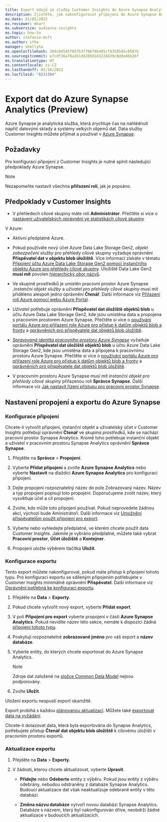 ```yaml
---
title: Export údajů ze služby Customer Insights do Azure Synapse Analytics
description: Zjistěte, jak nakonfigurovat připojení do Azure Synapse Analytics.
ms.date: 01/05/2022
ms.reviewer: mhart
ms.subservice: audience-insights
ms.topic: how-to
author: stefanie-msft
ms.author: sthe
manager: shellyha
ms.openlocfilehash: 289c8d545f057b3f70679b485cf4350545c0587b
ms.sourcegitcommit: e7cdf36a78a2b1dd2850183224d39c8dde46b26f
ms.translationtype: HT
ms.contentlocale: cs-CZ
ms.lasthandoff: 02/16/2022
ms.locfileid: "8231304"
---
```

# <a name="export-data-to-azure-synapse-analytics-preview"></a>Export dat do Azure Synapse Analytics (Preview)

Azure Synapse je analytická služba, která zrychluje čas na nahlédnutí napříč datovými sklady a systémy velkých objemů dat. Data služby Customer Insights můžete přijímat a používat v [Azure Synapse](/azure/synapse-analytics/overview-what-is).

## <a name="prerequisites"></a>Požadavky

Pro konfiguraci připojení z Customer Insights je nutné splnit následující předpoklady Azure Synapse.

> [!NOTE]
> Nezapomeňte nastavit všechna **přiřazení rolí**, jak je popsáno.  

## <a name="prerequisites-in-customer-insights"></a>Předpoklady v Customer Insights

* V přehledech cílové skupiny máte roli **Administrátor**. Přečtěte si více o [nastavení uživatelských oprávnění ve statistikách cílové skupiny](permissions.md#assign-roles-and-permissions)

V Azure: 

- Aktivní předplatné Azure.

- Pokud používáte nový účet Azure Data Lake Storage Gen2, *objekt zabezpečení služby* pro přehledy cílové skupiny vyžaduje oprávnění **Přispěvatel dat v objektu blob úložiště**. Více informací získáte v tématu [Připojení účtu Azure Data Lake Storage Gen2 pomocí instančního objektu Azure pro přehledy cílové skupiny](connect-service-principal.md). Úložiště Data Lake Gen2 **musí mít** povolen [hierarchický obor názvů](/azure/storage/blobs/data-lake-storage-namespace).

- Ve skupině prostředků je umístěn pracovní prostor Azure Synapse ,*instanční objekt služby* a *uživatel pro přehledy cílové skupiny* musí mít přiděleno alespoň jedno oprávnění **Čtenář**. Další informace viz [Přiřazení rolí Azure pomocí webu Azure Portal](/azure/role-based-access-control/role-assignments-portal).

- *Uživatel* potřebuje oprávnění **Přispěvatel dat úložiště objektů blob** u účtu Azure Data Lake Storage Gen2, kde jsou umístěna data a propojena s pracovním prostorem Azure Synapse. Přečtěte si více o [používání portálu Azure pro přiřazení role Azure pro přístup k datům objektů blob a fronty](/azure/storage/common/storage-auth-aad-rbac-portal) a [oprávněních pro přispěvatele dat objektů blob úložiště](/azure/role-based-access-control/built-in-roles#storage-blob-data-contributor).

- *[Spravovaná identita pracovního prostoru Azure Synapse](/azure/synapse-analytics/security/synapse-workspace-managed-identity)* vyžaduje oprávnění **Přispěvatel dat úložiště objektů blob** u účtu Azure Data Lake Storage Gen2, kde jsou umístěna data a připojena k pracovnímu prostoru Azure Synapse. Přečtěte si více o [používání portálu Azure pro přiřazení role Azure pro přístup k datům objektů blob a fronty](/azure/storage/common/storage-auth-aad-rbac-portal) a [oprávněních pro přispěvatele dat objektů blob úložiště](/azure/role-based-access-control/built-in-roles#storage-blob-data-contributor).

- V pracovním prostoru Azure Synapse musí mít *instanční objekt pro přehledy cílové skupiny* přiřazenou roli **Správce Synapse**. Další informace viz [Jak nastavit řízení přístupu pro pracovní prostor Synapse](/azure/synapse-analytics/security/how-to-set-up-access-control).

## <a name="set-up-the-connection-and-export-to-azure-synapse"></a>Nastavení propojení a exportu do Azure Synapse

### <a name="configure-a-connection"></a>Konfigurace připojení

Chcete-li vytvořit připojení, instanční objekt a uživatelský účet v Customer Insights potřebují oprávnění **Čtenář** ve *skupina prostředků*, kde se nachází pracovní prostor Synapse Analytics. Kromě toho potřebuje instanční objekt a uživatel v pracovním prostoru Synapse Analytics oprávnění **Správce Synapse**. 

1. Přejděte na **Správce** > **Propojení**.

1. Vyberte **Přidat připojení** a zvolte **Azure Synapse Analytics** nebo vyberte **Nastavit** na dlaždici **Azure Synapse Analytics** pro konfiguraci připojení.

1. Dejte propojení rozpoznatelný název do pole Zobrazovaný název. Název a typ propojení popisují toto propojení. Doporučujeme zvolit název, který vysvětluje účel a cíl propojení.

1. Zvolte, kdo může toto připojení používat. Pokud neprovedete žádnou akci, výchozí bude Aministrátoři. Další informace viz [Umožnění přispěvatelům použít připojení pro export](connections.md#allow-contributors-to-use-a-connection-for-exports).

1. Vyberte nebo vyhledejte předplatné, ve kterém chcete použít data Customer Insights. Jakmile je vybráno předplatné, můžete také vybrat **Pracovní prostor**, **Účet úložiště** a **Kontejner**.

1. Propojení uložte výběrem tlačítka **Uložit**.

### <a name="configure-an-export"></a>Konfigurace exportu

Tento export můžete nakonfigurovat, pokud máte přístup k připojení tohoto typu. Pro konfiguraci exportu se sdíleným připojením potřebujete v Customer Insights minimálně oprávnění **Přispěvatel**. Další informace viz [Oprávnění potřebná ke konfiguraci exportu](export-destinations.md#set-up-a-new-export).

1. Přejděte na **Data** > **Exporty**.

1. Pokud chcete vytvořit nový export, vyberte **Přidat export**.

1. V poli **Připojení pro export** vyberte propojení v části **Azure Synapse Analytics**. Pokud nevidíte název této sekce, nemáte k dispozici žádná [připojení tohoto typu](connections.md).

1. Poskytují rozpoznatelné **zobrazované jméno** pro váš export a **název databáze**.

1. Vyberte entity, do kterých chcete exportovat do Azure Synapse Analytics.
   > [!NOTE]
   > Zdroje dat založené na [složce Common Data Model](connect-common-data-model.md) nejsou podporovány.

2. Zvolte **Uložit**.

Uložení exportu nespustí export okamžitě.

Export probíhá s každou [plánovanou aktualizací](system.md#schedule-tab). Můžete také [exportovat data na vyžádání](export-destinations.md#run-exports-on-demand).

Chcete-li dotazovat data, která byla exportována do Synapse Analytics, potřebujete přístup **Čtenář dat objektu blob úložiště** k cílovému úložišti v pracovním prostoru exportů. 

### <a name="update-an-export"></a>Aktualizace exportu

1. Přejděte na **Data** > **Exporty**.

1. V žádosti, kterou chcete aktualizovat, vyberte **Upravit**.

   - **Přidejte** nebo **Odeberte** entity z výběru. Pokud jsou entity z výběru odebrány, nebudou odstraněny z databáze Synapse Analytics. Budoucí aktualizace dat však neaktualizuje odebrané entity v této databázi.

   - **Změna názvu databáze** vytvoří novou databázi Synapse Analytics. Databáze s názvem, který byl nakonfigurován dříve, neobdrží žádné aktualizace v budoucích aktualizacích.
